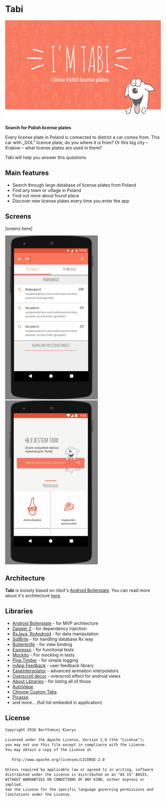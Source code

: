 # Tabi

<p align="center">
    <a href="marketing/promocyjne/eng/recommended.png">
        <img src="marketing/promocyjne/eng/recommended.png" width="656" height="320"/>
    </a>
</p>

**Search for Polish license plates**

Every license plate in Poland is connected to district a car comes from. This car with „DOL” licence plate, do you where it is from? Or this big city – Krakow – what license plates are used in there? 

Tabi will help you answer this questions

## Main features

- Search through large database of license plates from Poland
- Find any town or village in Poland
- Find out more about found place
- Discover new license plates every time you enter the app

## Screens

[sreens here]

<img src = "https://github.com/bskierys/tabi/blob/master/design/final/details_exit_pull.gif" width = "300">
<img src = "https://github.com/bskierys/tabi/blob/master/design/final/main_tile_click.gif" width = "300">

## Architecture

**Tabi** is loosely based on ribot's [Android Boilerplate](https://github.com/ribot/android-boilerplate). You can read more about it's architecture [here](https://github.com/ribot/android-guidelines/blob/master/architecture_guidelines/android_architecture.md). 

## Libraries

* [Android Boilerplate](https://github.com/armcha/MVP-Architecture-Components) - for MVP architecture<br/>
* [Dagger 2](https://github.com/google/dagger) - for dependency injection<br/>
* [RxJava, RxAndroid](https://github.com/ReactiveX/RxJava) - for data manipulation<br/>
* [SqlBrite](https://github.com/square/sqlbrite) - for handling database Rx way<br/>
* [Butterknife](https://github.com/JakeWharton/butterknife) - for view binding<br/>
* [Espresso](https://google.github.io/android-testing-support-library/) - for functional tests<br/>
* [Mockito](http://mockito.org/) - For mocking in tests<br/>
* [Pine](https://github.com/bskierys/Pine),[Timber](https://github.com/JakeWharton/timber) - for simple logging<br/>
* [inApp Feedback](http://www.android-feedback.com/) - user feedback library<br/>
* [EaseInterpolator](https://github.com/cimi-chen/EaseInterpolator) - advanced animation interpolators<br/>
* [Overscroll decor](https://github.com/EverythingMe/overscroll-decor) - overscroll effect for android views<br/>
* [About Libraries](https://github.com/mikepenz/AboutLibraries) - for listing all of those<br/>
* [AutoValue](https://github.com/google/auto/tree/master/value)
* [Chrome Custom Tabs](https://developer.chrome.com/multidevice/android/customtabs)
* [Picasso](https://github.com/square/picasso)
* and more... (full list embeded in application)

## License

    Copyright 2016 Bartłomiej Kierys

    Licensed under the Apache License, Version 2.0 (the "License");
    you may not use this file except in compliance with the License.
    You may obtain a copy of the License at

       http://www.apache.org/licenses/LICENSE-2.0

    Unless required by applicable law or agreed to in writing, software
    distributed under the License is distributed on an "AS IS" BASIS,
    WITHOUT WARRANTIES OR CONDITIONS OF ANY KIND, either express or implied.
    See the License for the specific language governing permissions and
    limitations under the License.
